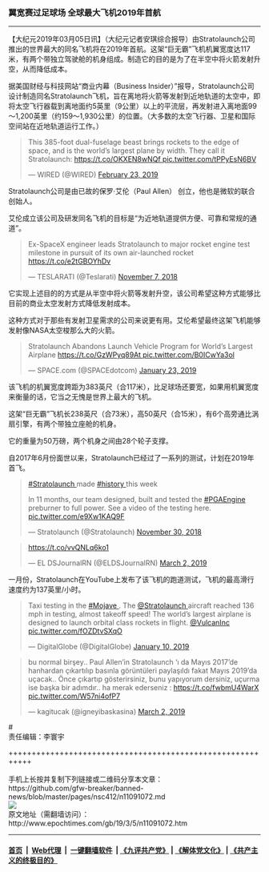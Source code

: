 ### 翼宽赛过足球场 全球最大飞机2019年首航
------------------------

<p>
 【大纪元2019年03月05日讯】（大纪元记者安琪综合报导）由Stratolaunch公司推出的世界最大的同名飞机将在2019年首航。这架“巨无霸”飞机机翼宽度达117米，有两个带独立驾驶舱的机身组成。制造它的目的是为了在半空中将火箭发射升空，从而降低成本。
</p>
<p>
 据美国财经与科技网站“商业内幕（Business Insider）”报导，Stratolaunch公司设计制造同名Stratolaunch飞机，旨在离地将火箭等发射到近地轨道的太空中，即将太空飞行器载到离地面约5英里（9公里）以上的平流层，再发射进入离地面99～1,200英里（约159～1,930公里）的位置。（大多数的太空飞行器、卫星和国际空间站在近地轨道运行工作。）
</p>
<p>
</p>
<blockquote class="twitter-tweet" data-lang="en">
 <p dir="ltr" lang="en">
  This 385-foot dual-fuselage beast brings rockets to the edge of space, and is the world’s largest plane by width. They call it Stratolaunch:
  <a href="https://t.co/OKXEN8wNQf">
   https://t.co/OKXEN8wNQf
  </a>
  <a href="https://t.co/tPPyEsN6BV">
   pic.twitter.com/tPPyEsN6BV
  </a>
 </p>
 <p>
  — WIRED (@WIRED)
  <a href="https://twitter.com/WIRED/status/1099399057783455744?ref_src=twsrc%5Etfw">
   February 23, 2019
  </a>
 </p>
</blockquote>
<p>
 <p>
  Stratolaunch公司是由已故的保罗·艾伦（Paul Allen） 创立，他也是微软的联合创始人。
 </p>
 <p>
  艾伦成立该公司及研发同名飞机的目标是“为近地轨道提供方便、可靠和常规的通道”。
 </p>
</p>
<p>
</p>
<blockquote class="twitter-tweet" data-lang="en">
 <p dir="ltr" lang="en">
  Ex-SpaceX engineer leads Stratolaunch to major rocket engine test milestone in pursuit of its own air-launched rocket
  <a href="https://t.co/e2tGBOYhDv">
   https://t.co/e2tGBOYhDv
  </a>
 </p>
 <p>
  — TESLARATI (@Teslarati)
  <a href="https://twitter.com/Teslarati/status/1060147078352027648?ref_src=twsrc%5Etfw">
   November 7, 2018
  </a>
 </p>
</blockquote>
<p>
 <p>
  它实现上述目的的方式是从半空中将火箭等发射升空，该公司希望这种方式能够比目前的商业太空发射方式降低发射成本。
 </p>
 <p>
  <span style="font-weight: 400;">
   这种方式对于那些有发射卫星需求的公司来说更有用。艾伦希望最终这架飞机能够发射像NASA太空梭那么大的火箭。
  </span>
 </p>
</p>
<p>
</p>
<blockquote class="twitter-tweet" data-lang="en">
 <p dir="ltr" lang="en">
  Stratolaunch Abandons Launch Vehicle Program for World’s Largest Airplane
  <a href="https://t.co/GzWPyq89At">
   https://t.co/GzWPyq89At
  </a>
  <a href="https://t.co/B0ICwYa3ol">
   pic.twitter.com/B0ICwYa3ol
  </a>
 </p>
 <p>
  — SPACE.com (@SPACEdotcom)
  <a href="https://twitter.com/SPACEdotcom/status/1088186892271509504?ref_src=twsrc%5Etfw">
   January 23, 2019
  </a>
 </p>
</blockquote>
<p>
 <p>
  该飞机的机翼宽度跨距为383英尺（合117米），比足球场还要宽，如果用机翼宽度来衡量的话，它当之无愧是世界上最大的飞机。
 </p>
 <p>
  这架“巨无霸”飞机长238英尺（合73米），高50英尺（合15米），有6个高旁通比涡扇引擎，有两个带独立座舱的机身。
 </p>
 <p>
  它的重量为50万磅，两个机身之间由28个轮子支撑。
 </p>
 <p>
  自2017年6月份面世以来，Stratolaunch已经过了一系列的测试，计划在2019年首飞。
 </p>
</p>
<p>
</p>
<blockquote class="twitter-tweet" data-lang="en">
 <p dir="ltr" lang="en">
  <a href="https://twitter.com/hashtag/Stratolaunch?src=hash&amp;ref_src=twsrc%5Etfw">
   #Stratolaunch
  </a>
  made
  <a href="https://twitter.com/hashtag/history?src=hash&amp;ref_src=twsrc%5Etfw">
   #history
  </a>
  this week
 </p>
 <p>
  In 11 months, our team designed, built and tested the
  <a href="https://twitter.com/hashtag/PGAEngine?src=hash&amp;ref_src=twsrc%5Etfw">
   #PGAEngine
  </a>
  preburner to full power. See a video of the testing here.
  <a href="https://t.co/e9Xw1KAQ9F">
   pic.twitter.com/e9Xw1KAQ9F
  </a>
 </p>
 <p>
  — Stratolaunch (@Stratolaunch)
  <a href="https://twitter.com/Stratolaunch/status/1068592743813853184?ref_src=twsrc%5Etfw">
   November 30, 2018
  </a>
 </p>
</blockquote>
<p>
</p>
<p>
</p>
<blockquote class="twitter-tweet" data-lang="en">
 <p dir="ltr" lang="und">
  <a href="https://t.co/vvQNLq6ko1">
   https://t.co/vvQNLq6ko1
  </a>
 </p>
 <p>
  — EL DSJournalRN (@ELDSJournalRN)
  <a href="https://twitter.com/ELDSJournalRN/status/1101715176141869056?ref_src=twsrc%5Etfw">
   March 2, 2019
  </a>
 </p>
</blockquote>
<p>
 <p>
  一月份，Stratolaunch在YouTube上发布了该飞机的跑道测试，飞机的最高滑行速度约为137英里/小时。
 </p>
</p>
<p>
</p>
<blockquote class="twitter-tweet" data-lang="en">
 <p dir="ltr" lang="en">
  Taxi testing in the
  <a href="https://twitter.com/hashtag/Mojave?src=hash&amp;ref_src=twsrc%5Etfw">
   #Mojave
  </a>
  . The
  <a href="https://twitter.com/Stratolaunch?ref_src=twsrc%5Etfw">
   @Stratolaunch
  </a>
  aircraft reached 136 mph in testing, almost takeoff speed! The world’s largest airplane is designed to launch orbital class rockets in flight.
  <a href="https://twitter.com/VulcanInc?ref_src=twsrc%5Etfw">
   @VulcanInc
  </a>
  <a href="https://t.co/fOZDtvSXqO">
   pic.twitter.com/fOZDtvSXqO
  </a>
 </p>
 <p>
  — DigitalGlobe (@DigitalGlobe)
  <a href="https://twitter.com/DigitalGlobe/status/1083459737897844736?ref_src=twsrc%5Etfw">
   January 10, 2019
  </a>
 </p>
</blockquote>
<p>
</p>
<p>
</p>
<blockquote class="twitter-tweet" data-lang="en">
 <p dir="ltr" lang="tr">
  bu normal birşey.. Paul Allen’in Stratolaunch ‘ı da Mayıs 2017’de hanhardan çıkartılıp basınla görüntüleri paylaşıldı fakat Mayıs 2019’da uçacak.. Önce çıkartıp gösterirsiniz, bunu yapıyorum dersiniz, uçurma ise başka bir adımdır.. ha merak ederseniz :
  <a href="https://t.co/fwbmU4WarX">
   https://t.co/fwbmU4WarX
  </a>
  <a href="https://t.co/W57ni4ofP7">
   pic.twitter.com/W57ni4ofP7
  </a>
 </p>
 <p>
  — kagitucak (@igneyibaskasina)
  <a href="https://twitter.com/igneyibaskasina/status/1101772999320133633?ref_src=twsrc%5Etfw">
   March 2, 2019
  </a>
 </p>
</blockquote>
<p>
 <p>
  #
  <br/>
  责任编辑：李寰宇
 </p>
</p>
+++++++++++++++++++++++++++++++++++++++++++++++++++++++++++<br/><br/>
手机上长按并复制下列链接或二维码分享本文章：<br/>
https://github.com/gfw-breaker/banned-news/blob/master/pages/nsc412/n11091072.md <br/>
<a href='https://github.com/gfw-breaker/banned-news/blob/master/pages/nsc412/n11091072.md'><img src='https://github.com/gfw-breaker/banned-news/blob/master/pages/nsc412/n11091072.md.png'/></a> <br/>
原文地址（需翻墙访问）：http://www.epochtimes.com/gb/19/3/5/n11091072.htm


------------------------
#### [首页](https://github.com/gfw-breaker/banned-news/blob/master/README.md) &nbsp;|&nbsp; [Web代理](https://github.com/labour-camp/helloworld) &nbsp;|&nbsp; [一键翻墙软件](https://github.com/gfw-breaker/nogfw/blob/master/README.md) &nbsp;| [《九评共产党》](https://github.com/gfw-breaker/9ping.md/blob/master/README.md#九评之一评共产党是什么) | [《解体党文化》](https://github.com/gfw-breaker/jtdwh.md/blob/master/README.md) | [《共产主义的终极目的》](https://github.com/gfw-breaker/gczydzjmd.md/blob/master/README.md)

